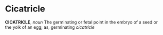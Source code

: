 # Cicatricle

**CICATRICLE**, _noun_ The germinating or fetal point in the embryo of a seed or the yolk of an egg; as, germinating _cicatricle_